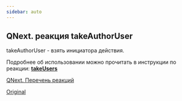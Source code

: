 ```yaml
---
sidebar: auto
---
```


## QNext. реакция takeAuthorUser

takeAuthorUser - взять инициатора действия.



Подробнее об использовании можно прочитать в инструкции по реакции: [**takeUsers**](/docs-test/ph/reactions/takeusers)



[QNext. Перечень реакций](/docs-test/ph/reactions)

[Original](https://telegra.ph/QNext-admin-reaction-takeAuthorUser-05-09)